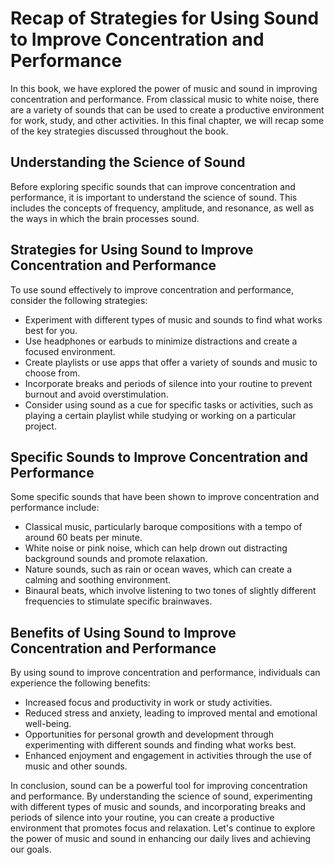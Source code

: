 Recap of Strategies for Using Sound to Improve Concentration and Performance
====================================================================================================

In this book, we have explored the power of music and sound in improving concentration and performance. From classical music to white noise, there are a variety of sounds that can be used to create a productive environment for work, study, and other activities. In this final chapter, we will recap some of the key strategies discussed throughout the book.

Understanding the Science of Sound
----------------------------------

Before exploring specific sounds that can improve concentration and performance, it is important to understand the science of sound. This includes the concepts of frequency, amplitude, and resonance, as well as the ways in which the brain processes sound.

Strategies for Using Sound to Improve Concentration and Performance
-------------------------------------------------------------------

To use sound effectively to improve concentration and performance, consider the following strategies:

* Experiment with different types of music and sounds to find what works best for you.
* Use headphones or earbuds to minimize distractions and create a focused environment.
* Create playlists or use apps that offer a variety of sounds and music to choose from.
* Incorporate breaks and periods of silence into your routine to prevent burnout and avoid overstimulation.
* Consider using sound as a cue for specific tasks or activities, such as playing a certain playlist while studying or working on a particular project.

Specific Sounds to Improve Concentration and Performance
--------------------------------------------------------

Some specific sounds that have been shown to improve concentration and performance include:

* Classical music, particularly baroque compositions with a tempo of around 60 beats per minute.
* White noise or pink noise, which can help drown out distracting background sounds and promote relaxation.
* Nature sounds, such as rain or ocean waves, which can create a calming and soothing environment.
* Binaural beats, which involve listening to two tones of slightly different frequencies to stimulate specific brainwaves.

Benefits of Using Sound to Improve Concentration and Performance
----------------------------------------------------------------

By using sound to improve concentration and performance, individuals can experience the following benefits:

* Increased focus and productivity in work or study activities.
* Reduced stress and anxiety, leading to improved mental and emotional well-being.
* Opportunities for personal growth and development through experimenting with different sounds and finding what works best.
* Enhanced enjoyment and engagement in activities through the use of music and other sounds.

In conclusion, sound can be a powerful tool for improving concentration and performance. By understanding the science of sound, experimenting with different types of music and sounds, and incorporating breaks and periods of silence into your routine, you can create a productive environment that promotes focus and relaxation. Let's continue to explore the power of music and sound in enhancing our daily lives and achieving our goals.
